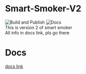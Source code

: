 # Smart-Smoker-V2

![Build and Publish](https://github.com/benjr70/Smart-Smoker-V2/actions/workflows/install.yml/badge.svg)
![Docs](https://github.com/benjr70/Smart-Smoker-V2/actions/workflows/docs.yml/badge.svg)<br>
This is version 2 of smart smoker <br> All info in docs link, pls go there

# Docs

[docs link](https://benjr70.github.io/Smart-Smoker-V2/)
